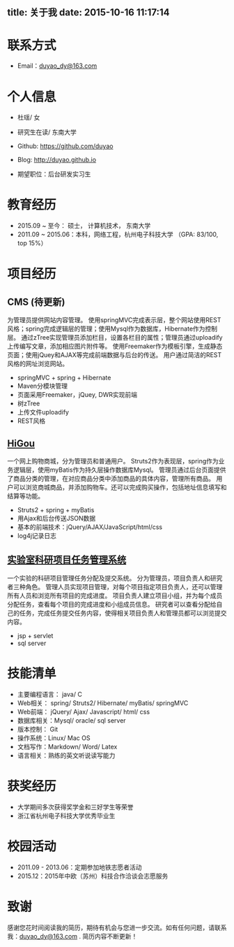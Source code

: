 title: 关于我
date: 2015-10-16 11:17:14
---

# 联系方式

- Email：duyao_dy@163.com


# 个人信息

 - 杜瑶/ 女
 - 研究生在读/ 东南大学
 - Github: https://github.com/duyao
 - Blog: http://duyao.github.io

 - 期望职位：后台研发实习生

<!--
 - 期望职位：软件/研发工程师
 - 期望薪资：税前月薪13K~20K
 - 期望城市：广州/深圳
-->
# 教育经历

- 2015.09 ~ 至今： 硕士， 计算机技术， 东南大学 
- 2011.09 ~ 2015.06：本科，网络工程，杭州电子科技大学 （GPA: 83/100, top 15%）


# 项目经历

## CMS (待更新)

为管理员提供网站内容管理。
使用springMVC完成表示层，整个网站使用REST风格；spring完成逻辑层的管理；使用Mysql作为数据库，Hibernate作为控制层。
通过zTree实现管理员添加栏目，设置各栏目的属性；管理员通过uploadify上传编写文章，添加相应图片附件等。
使用Freemaker作为模板引擎，生成静态页面；使用jQuey和AJAX等完成前端数据与后台的传送。
用户通过简洁的REST风格的网址浏览网站。

- springMVC + spring + Hibernate
- Maven分模块管理
- 页面采用Freemaker，jQuey, DWR实现前端
- 树zTree
- 上传文件uploadify
- REST风格

## [HiGou](https://github.com/duyao/shopping-site)

一个网上购物商城，分为管理员和普通用户。
Struts2作为表现层，spring作为业务逻辑层，使用myBatis作为持久层操作数据库Mysql。
管理员通过后台页面提供了商品分类的管理，在对应商品分类中添加商品的具体内容，管理所有商品。
用户可以浏览商城商品，并添加购物车。还可以完成购买操作，包括地址信息填写和结算等功能。

- Struts2 + spring + myBatis
- 用Ajax和后台传送JSON数据
- 基本的前端技术：jQuery/AJAX/JavaScript/html/css
- log4j记录日志

## [实验室科研项目任务管理系统](https://github.com/duyao/myweb)

一个实验的科研项目管理任务分配及提交系统。
分为管理员，项目负责人和研究者三种角色。
管理人员实现项目管理，对每个项目指定项目负责人，还可以管理所有人员和浏览所有项目的完成进度。
项目负责人建立项目小组，并为每个成员分配任务，查看每个项目的完成进度和小组成员信息。
研究者可以查看分配给自己的任务，完成任务提交任务内容，使得相关项目负责人和管理员都可以浏览提交内容。

- jsp + servlet
- sql server

# 技能清单

- 主要编程语言： java/ C 
- Web相关： spring/ Struts2/ Hibernate/ myBatis/ springMVC
- Web前端： jQuery/ Ajax/ Javascript/ html/ css
- 数据库相关：Mysql/ oracle/ sql server
- 版本控制： Git
- 操作系统：Linux/ Mac OS
- 文档写作：Markdown/ Word/ Latex
- 语言相关：熟练的英文听说读写能力

# 获奖经历

- 大学期间多次获得奖学金和三好学生等荣誉
- 浙江省杭州电子科技大学优秀毕业生

# 校园活动
- 2011.09 - 2013.06：定期参加地铁志愿者活动
- 2015.12：2015年中欧（苏州）科技合作洽谈会志愿服务 

# 致谢
感谢您花时间阅读我的简历，期待有机会与您进一步交流。如有任何问题，请联系我：duyao_dy@163.com .
简历内容不断更新！